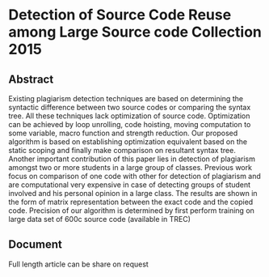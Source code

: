 # Detection of Source Code Reuse among Large Source code Collection 2015

## Abstract
Existing plagiarism detection techniques are based on determining the syntactic difference between two source codes or comparing the syntax tree. All these techniques lack optimization of source code. Optimization can be achieved by loop unrolling, code hoisting, moving computation to some variable, macro function and strength reduction. Our proposed algorithm is based on establishing optimization equivalent based on the static scoping and finally make comparison on resultant syntax tree. Another important contribution of this paper lies in detection of plagiarism amongst two or more students in a large group of classes. Previous work focus on comparison of one code with other for detection of plagiarism and are computational very expensive in case of detecting groups of student involved and his personal opinion in a large class. The results are shown in the form of matrix representation between the exact code and the copied code. Precision of our algorithm is determined by first perform training on large data set of 600c source code (available in TREC) 

## Document
Full length article can be share on request
